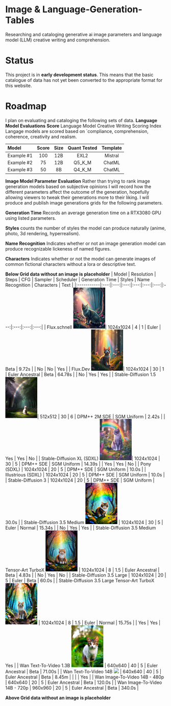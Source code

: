 # Image & Language-Generation-Tables
Researching and cataloging generative ai image parameters and language model (LLM) creative writing and comprehension.

# Status
This project is in **early development status**. This means that the basic catalogue of data has not yet been converted to the appropriate format for this website.

# Roadmap
I plan on evaluating and cataloging the following sets of data.
**Language Model Evaluations**
**Score** Language Model Creative Writing Scoring Index
Langage models are scored based on `compliance, comprehension, coherence, creativity and realism.

| Model | Score | Size | Quant Tested | Template |
|:-----------|:---:|:---:|:---:|:---:|
| Example #1 | 100 | 12B | EXL2 | Mistral |
| Example #2 | 75 | 12B | Q5_K_M | ChatML |
| Example #3 | 50 | 8B | Q4_K_M | ChatML |

**Image Model Parameter Evaluation**
Rather than trying to rank image generation models based on subjective opinions I will record how the different parameters affect the outcome of the generation, hopefully allowing viewers to tweak their generations more to their liking. 
I will produce and publish image generations grids for the following parameters. 

**Generation Time** Records an average generation time on a RTX3080 GPU using listed parameters.

**Styles** counts the number of styles the model can produce naturally (anime, photo, 3d rendering, hyperrealism). 

**Name Recognition** Indicates whether or not an image generation model can produce recognizable lickeness of named figures. 

**Characters** Indicates whether or not the model can generate images of common fictional characters without a lora or descriptive text.

**Below Grid data without an image is placeholder**
| Model | Resolution | Steps | CFG | Sampler | Scheduler | Generation Time | Styles | Name Recognition | Characters | Text |
|:-----------|:---:|:---:|:---:|:---:|:---:|:---:|:---:|:---:|:---:|:---:|
| Flux.schnell <img src="https://github.com/Baratan-creates/-image-generation-tables/blob/main/Image-Generation/Flux.Schnell.png?raw=true" width="100">| 1024x1024 | 4 | 1 | Euler | Beta | 9.72s |  | No | No | Yes |
| Flux.Dev <img src="https://github.com/Baratan-creates/-image-generation-tables/blob/main/Image-Generation/Flux.Dev.png?raw=true" width="100">| 1024x1024 | 30 | 1 | Euler Ancestral | Beta | 64.78s |  | No | Yes | Yes |
| Stable-Diffusion 1.5 <img src="https://github.com/Baratan-creates/-image-generation-tables/blob/main/Image-Generation/SD1.5.png?raw=true" width="100">| 512x512 | 30 | 6 | DPM++ 2M SDE | SGM Uniform | 2.42s | | Yes | Yes | No |
| Stable-Diffusion XL (SDXL) <img src="https://github.com/Baratan-creates/-image-generation-tables/blob/main/Image-Generation/SDXL.png?raw=true" width="100">| 1024x1024 | 30 | 5 | DPM++ SDE | SGM Uniform | 14.39s | | Yes | Yes | No |
| Pony (SDXL) | 1024x1024 | 20 | 5 | DPM++ SDE | SGM Uniform | 10.0s |
| Illustrious (SDXL) | 1024x1024 | 20 | 5 | DPM++ SDE | SGM Uniform | 10.0s |
| Stable-Diffusion 3 | 1024x1024 | 20 | 5 | DPM++ SDE | SGM Uniform | 30.0s |
| Stable-Diffusion 3.5 Medium <img src="https://github.com/Baratan-creates/-image-generation-tables/blob/main/Image-Generation/SD3.5Medium.png?raw=true" width="100"> | 1024x1024 | 30 | 5 | Euler | Normal | 15.34s | | No | Yes | Yes |
| Stable-Diffusion 3.5 Medium Tensor-Art TurboX <img src="https://github.com/Baratan-creates/-image-generation-tables/blob/main/Image-Generation/SD3.5MediumTurbo.png?raw=true" width="100"> | 1024x1024 | 8 | 1.5 | Euler Ancestral | Beta | 4.83s | | No | Yes | No |
| Stable-Diffusion 3.5 Large | 1024x1024 | 20 | 5 | Euler | Beta | 60.0s |
| Stable-Diffusion 3.5 Large Tensor-Art TurboX <img src="https://github.com/Baratan-creates/-image-generation-tables/blob/main/Image-Generation/SD3.5LargeTurbo.png?raw=true" width="100"> | 1024x1024 | 8 | 1.5 | Euler | Normal | 15.75s | | Yes | Yes | Yes |
| Wan Text-To-Video 1.3B <img src="https://github.com/Baratan-creates/-image-generation-tables/raw/refs/heads/main/Image-Generation/wan-text-to-image-1.3b.webp" width="100"> | 640x640 | 40 | 5 | Euler Ancestral | Beta | 71.00s |
| Wan Text-To-Video 14B <img src="https://github.com/Baratan-creates/-image-generation-tables/raw/refs/heads/main/Image-Generation/wan-text-to-image-14b.webp" width="100"> | 640x640 | 40 | 5 | Euler Ancestral | Beta | 8.45m | | | | Yes |
| Wan Image-To-Video 14B - 480p | 640x640 | 20 | 5 | Euler Ancestral | Beta | 120.0s |
| Wan Image-To-Video 14B - 720p | 960x960 | 20 | 5 | Euler Ancestral | Beta | 340.0s |

**Above Grid data without an image is placeholder**
